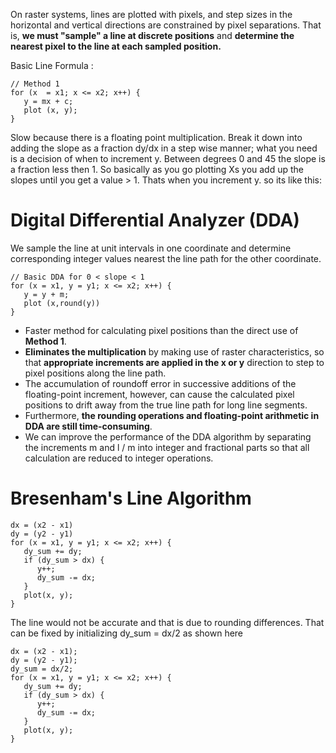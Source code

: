 On raster systems, lines are plotted with pixels, and step sizes in the horizontal and vertical directions are constrained by pixel separations. That is, **we must "sample" a line at discrete positions** and **determine the nearest pixel to the line at each sampled position.**

Basic Line Formula :

	// Method 1
	for (x  = x1; x <= x2; x++) {
	   y = mx + c;
	   plot (x, y);
	}
Slow because there is a floating point multiplication. 
Break it down into adding the slope as a fraction dy/dx in a step wise manner;  what you need is a decision of when to increment y. Between degrees 0 and 45 the slope is a fraction less then 1. So basically as you go plotting Xs you add up the slopes until you get a value > 1. 
Thats when you increment y. so its like this:

# Digital Differential Analyzer (DDA)
We sample the line at unit intervals in one coordinate and determine corresponding integer values nearest the line path for the other coordinate.

	// Basic DDA for 0 < slope < 1
	for (x = x1, y = y1; x <= x2; x++) {
	   y = y + m;
	   plot (x,round(y))
	}

- Faster method for calculating pixel positions than the direct use of **Method 1**. 
- **Eliminates the multiplication** by making use of raster characteristics, so that **appropriate increments are applied in the x or y** direction to step to pixel positions along the line path. 
- The accumulation of roundoff error in successive additions of the floating-point increment, however, can cause the calculated pixel positions to drift away from the true line path for long line segments. 
- Furthermore, **the rounding operations and floating-point arithmetic in DDA are still time-consuming**. 
- We can improve the performance of the DDA algorithm by separating the increments m and l / m into integer and fractional parts so that all calculation are reduced to integer operations. 

# Bresenham's Line Algorithm

	dx = (x2 - x1)
	dy = (y2 - y1)
	for (x = x1, y = y1; x <= x2; x++) {
	   dy_sum += dy;
	   if (dy_sum > dx) {
	      y++;
	      dy_sum -= dx;
	   }
	   plot(x, y);
	}

The line would not be accurate and that is due to rounding differences. That can be fixed by initializing  dy_sum = dx/2 as shown here

	dx = (x2 - x1);
	dy = (y2 - y1);
	dy_sum = dx/2;
	for (x = x1, y = y1; x <= x2; x++) {
	   dy_sum += dy;
	   if (dy_sum > dx) {
	      y++;
	      dy_sum -= dx;
	   }
	   plot(x, y);
	}﻿ 